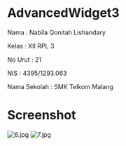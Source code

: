# AdvancedWidget3

Nama : Nabila Qonitah Lishandary

Kelas : XII RPL 3

No Urut : 21

NIS : 4395/1293.063

Nama Sekolah : SMK Telkom Malang

# Screenshot
![6.jpg](https://docs.google.com/uc?id=0B7AksMREvbFLY0N5b0lGVnM4UXM)
![7.jpg](https://docs.google.com/uc?id=0B7AksMREvbFLZUtKa1dDNkRlOEk)
